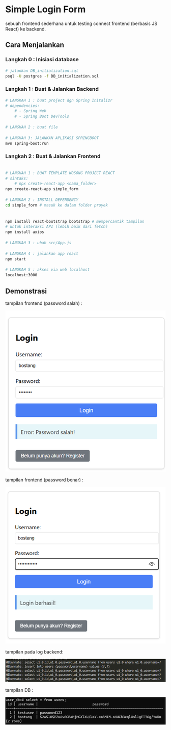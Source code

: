 # Simple Login Form

sebuah frontend sederhana untuk testing connect frontend (berbasis JS React) ke backend.

## Cara Menjalankan

### Langkah 0 : Inisiasi database

```bash
# jalankan DB_initialization.sql
psql -U postgres -f DB_initialization.sql
```

### Langkah 1 : Buat & Jalankan Backend

```bash
# LANGKAH 1 : buat project dgn Spring Initalizr
# dependencies:
    # - Spring Web
    # - Spring Boot DevTools

# LANGKAH 2 : buat file

# LANGKAH 3: JALANKAN APLIKASI SPRINGBOOT
mvn spring-boot:run
```

### Langkah 2 : Buat & Jalankan Frontend

```bash

# LANGKAH 1 : BUAT TEMPLATE KOSONG PROJECT REACT
# sintaks:
    # npx create-react-app <nama_folder>
npx create-react-app simple_form    

# LANGKAH 2 : INSTALL DEPENDENCY
cd simple_form # masuk ke dalam folder proyek


npm install react-bootstrap bootstrap # mempercantik tampilan 
# untuk interaksi API (lebih baik dari fetch)
npm install axios

# LANGKAH 3 : ubah src/App.js

# LANGKAH 4 : jalankan app react
npm start

# LANGKAH 5 : akses via web localhost
localhost:3000
```

## Demonstrasi

tampilan frontend (password salah) :

![tampilan-frontend-demo-1](./img/tampilan-frontend-demo-1.png)

tampilan frontend (password benar) :

![tampilan-frontend-demo-2](./img/tampilan-frontend-demo-2.png)

tampilan pada log backend:

![tampilan-backend-demo](./img/tampilan-backend-demo.png)

tampilan DB :

![tampilan-db-demo](./img/tampilan-db-demo.png)